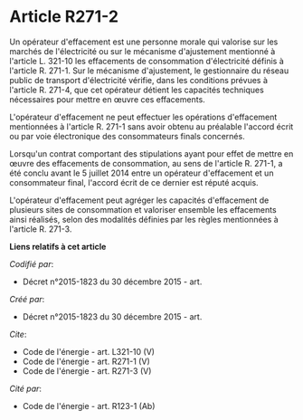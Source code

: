 # Article R271-2

Un opérateur d'effacement est une personne morale qui valorise sur les marchés de l'électricité ou sur le mécanisme
d'ajustement mentionné à l'article L. 321-10 les effacements de consommation d'électricité définis à l'article R. 271-1. Sur
le mécanisme d'ajustement, le gestionnaire du réseau public de transport d'électricité vérifie, dans les conditions prévues à
l'article R. 271-4, que cet opérateur détient les capacités techniques nécessaires pour mettre en œuvre ces effacements. 

L'opérateur d'effacement ne peut effectuer les opérations d'effacement mentionnées à l'article R. 271-1 sans avoir obtenu au
préalable l'accord écrit ou par voie électronique des consommateurs finals concernés. 

Lorsqu'un contrat comportant des stipulations ayant pour effet de mettre en œuvre des effacements de consommation, au sens de
l'article R. 271-1, a été conclu avant le 5 juillet 2014 entre un opérateur d'effacement et un consommateur final, l'accord
écrit de ce dernier est réputé acquis. 

L'opérateur d'effacement peut agréger les capacités d'effacement de plusieurs sites de consommation et valoriser ensemble les
effacements ainsi réalisés, selon des modalités définies par les règles mentionnées à l'article R. 271-3.

**Liens relatifs à cet article**

_Codifié par_:

  - Décret n°2015-1823 du 30 décembre 2015 - art.

_Créé par_:

  - Décret n°2015-1823 du 30 décembre 2015 - art.

_Cite_:

  - Code de l'énergie - art. L321-10 (V)
  - Code de l'énergie - art. R271-1 (V)
  - Code de l'énergie - art. R271-3 (V)

_Cité par_:

  - Code de l'énergie - art. R123-1 (Ab)
